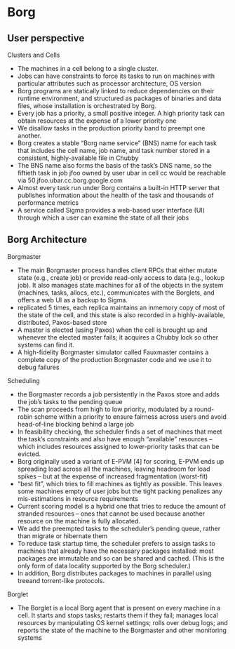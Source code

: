 # Borg

## User perspective

Clusters and Cells
* The machines in a cell belong to a single cluster.
* Jobs can have constraints to force its tasks to run on machines with particular attributes such as processor architecture, OS version
* Borg programs are statically linked to reduce dependencies on their runtime environment, and structured as packages of binaries and data files, whose installation is orchestrated by Borg.
* Every job has a priority, a small positive integer. A high priority task can obtain resources at the expense of a lower priority one 
* We disallow tasks in the production priority band to preempt one another.
* Borg creates a stable “Borg name service” (BNS) name for each task that includes the cell name, job name, and task number stored in  a consistent,
highly-available file in Chubby 
* The BNS name also forms the basis of the task’s DNS name, so the fiftieth task in job jfoo owned by user ubar in cell cc would be reachable via 50.jfoo.ubar.cc.borg.google.com
* Almost every task run under Borg contains a built-in HTTP server that publishes information about the health of the task and thousands of performance metrics
* A service called Sigma provides a web-based user interface (UI) through which a user can examine the state of all
their jobs

## Borg Architecture

Borgmaster
* The main Borgmaster process handles client RPCs that either mutate state (e.g., create job) or provide read-only access to data (e.g., lookup job). It also manages state machines for all of the objects in the system (machines, tasks, allocs, etc.), communicates with the Borglets, and offers a web UI as a backup to Sigma.
* replicated 5 times, each replica maintains an inmemory copy of most of the state of the cell, and this state is also recorded in a highly-available, distributed, Paxos-based store 
* A master is elected (using Paxos) when the cell is brought up and whenever the elected master fails; it acquires a Chubby lock so other systems can find it.
* A high-fidelity Borgmaster simulator called Fauxmaster contains a complete copy of the production Borgmaster code and we use it to debug failures

Scheduling 
* the Borgmaster records a job persistently in the Paxos store and adds the job’s tasks to the pending queue
* The scan proceeds from high to low priority, modulated by a round-robin scheme within a priority to ensure fairness across users and avoid head-of-line blocking behind a large job
* In feasibility checking, the scheduler finds a set of machines that meet the task’s constraints and also have enough “available” resources – which includes resources assigned to lower-priority tasks that can be evicted.
* Borg originally used a variant of E-PVM [4] for scoring,  E-PVM ends up spreading load across all the machines, leaving headroom for load spikes – but at the expense of increased fragmentation (worst-fit)
*  “best fit”, which tries to fill machines as tightly as possible. This leaves some machines empty of user jobs  but the tight packing penalizes any mis-estimations in resource requirements
* Current scoring model is a hybrid one that tries to reduce the amount of stranded resources – ones that cannot be used because another resource on the machine is fully allocated.
* We add the preempted tasks to the scheduler’s pending queue, rather than migrate or hibernate them
* To reduce task startup time, the scheduler prefers to assign tasks to machines that already have the necessary packages
installed: most packages are immutable and so can be shared and cached. (This is the only form of data locality supported by the Borg scheduler.)
* In addition, Borg distributes packages to machines in parallel using treeand torrent-like protocols.

Borglet
* The Borglet is a local Borg agent that is present on every machine in a cell. It starts and stops tasks; restarts them if they fail; manages local resources by manipulating OS kernel settings; rolls over debug logs; and reports the state of the machine to the Borgmaster and other monitoring systems


